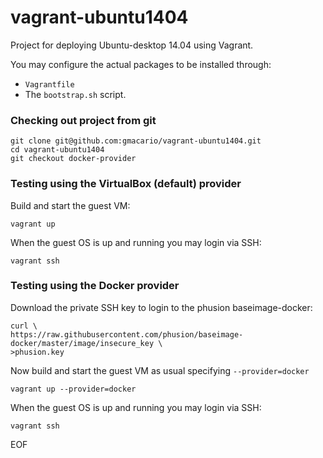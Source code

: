 vagrant-ubuntu1404
==================

Project for deploying Ubuntu-desktop 14.04 using Vagrant.

You may configure the actual packages to be installed through:
* `Vagrantfile`
* The `bootstrap.sh` script.

### Checking out project from git

```
git clone git@github.com:gmacario/vagrant-ubuntu1404.git
cd vagrant-ubuntu1404
git checkout docker-provider
```

### Testing using the VirtualBox (default) provider
Build and start the guest VM:
```
vagrant up
```

When the guest OS is up and running you may login via SSH:
```
vagrant ssh
```

### Testing using the Docker provider

Download the private SSH key to login to the phusion baseimage-docker:
```
curl \
https://raw.githubusercontent.com/phusion/baseimage-docker/master/image/insecure_key \
>phusion.key
```

Now build and start the guest VM as usual specifying `--provider=docker`

```
vagrant up --provider=docker
```

When the guest OS is up and running you may login via SSH:
```
vagrant ssh
```

EOF
